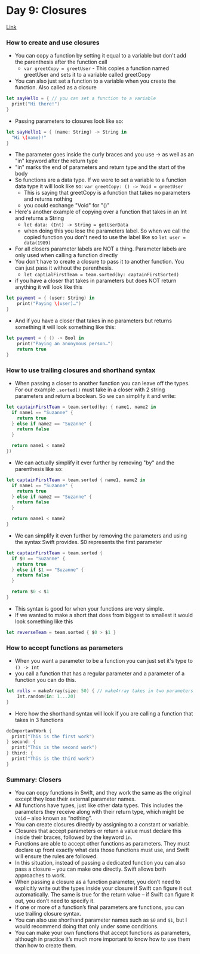 # Day 9: Closures
[Link](https://www.hackingwithswift.com/100/swiftui/9)

### How to create and use closures
* You can copy a function by setting it equal to a variable but don't add the parenthesis after the function call
  * `var greetCopy = greetUser` - This copies a function named greetUser and sets it to a variable called greetCopy
* You can also just set a function to a variable when you create the function. Also called as a closure
``` swift
let sayHello = { // you can set a function to a variable
  print("Hi there!")
}
```
* Passing parameters to closures look like so:
``` swift
let sayHello1 = { (name: String) -> String in
  "Hi \(name)!"
}
```
  * The parameter goes inside the curly braces and you use -> as well as an "in" keyword after the return type
  * "in" marks the end of parameters and return type and the start of the body
* So functions are a data type. If we were to set a variable to a function data type it will look like so: `var greetCopy: () -> Void = greetUser`
  * This is saying that greetCopy is a function that takes no parameters and returns nothing
  * you could exchange "Void" for "()"
* Here's another example of copying over a function that takes in an Int and returns a String
  * `let data: (Int) -> String = getUserData`
  * when doing this you lose the parameters label. So when we call the copied function you don't need to use the label like so `let user = data(1989)`
* For all closers parameter labels are NOT a thing. Parameter labels are only used when calling a function directly 
* You don't have to create a closure to pass it to another function. You can just pass it without the parenthesis.
  * `let captialFirstTeam = team.sorted(by: captainFirstSorted)`
* if you have a closer that takes in parameters but does NOT return anything it will look like this
``` swift
let payment = { (user: String) in
    print("Paying \(user)…")
}
```
* And if you have a closer that takes in no parameters but returns something it will look something like this:
``` swift
let payment = { () -> Bool in
    print("Paying an anonymous person…")
    return true
}
```

### How to use trailing closures and shorthand syntax
* When passing a closer to another function you can leave off the types. For our example `.sorted()` must take in a closer with 2 string parameters and return a boolean. So we can simplify it and write:
``` swift
let captainFirstTeam = team.sorted(by: { name1, name2 in
  if name1 == "Suzanne" {
    return true
  } else if name2 == "Suzanne" {
    return false
  }

  return name1 < name2
})
```
* We can actually simplify it ever further by removing "by" and the parenthesis like so:
``` swift
let captainFirstTeam = team.sorted { name1, name2 in
  if name1 == "Suzanne" {
    return true
  } else if name2 == "Suzanne" {
    return false
  }

  return name1 < name2
}
```
* We can simplify it even further by removing the parameters and using the syntax Swift provides. $0 represents the first parameter
``` swift
let captainFirstTeam = team.sorted {
  if $0 == "Suzanne" {
    return true
  } else if $1 == "Suzanne" {
    return false
  }

  return $0 < $1
}
```
* This syntax is good for when your functions are very simple.  
* If we wanted to make a short that does from biggest to smallest it would look something like this
``` swift
let reverseTeam = team.sorted { $0 > $1 }
```


### How to accept functions as parameters
* When you want a parameter to be a function you can just set it's type to `() -> Int`
* you call a function that has a regular parameter and a parameter of a function you can do this.
``` swift
let rolls = makeArray(size: 50) { // makeArray takes in two parameters size and a function
    Int.random(in: 1...20)
}
```
* Here how the shorthand syntax will look if you are calling a function that takes in 3 functions
``` swift
doImportantWork {
  print("This is the first work")
} second: {
  print("This is the second work")
} third: {
  print("This is the third work")
}
```

### Summary: Closers
* You can copy functions in Swift, and they work the same as the original except they lose their external parameter names.
* All functions have types, just like other data types. This includes the parameters they receive along with their return type, which might be `Void` – also known as “nothing”.
* You can create closures directly by assigning to a constant or variable.
* Closures that accept parameters or return a value must declare this inside their braces, followed by the keyword `in`.
* Functions are able to accept other functions as parameters. They must declare up front exactly what data those functions must use, and Swift will ensure the rules are followed.
* In this situation, instead of passing a dedicated function you can also pass a closure – you can make one directly. Swift allows both approaches to work.
* When passing a closure as a function parameter, you don’t need to explicitly write out the types inside your closure if Swift can figure it out automatically. The same is true for the return value – if Swift can figure it out, you don’t need to specify it.
* If one or more of a function’s final parameters are functions, you can use trailing closure syntax.
* You can also use shorthand parameter names such as `$0` and `$1`, but I would recommend doing that only under some conditions.
* You can make your own functions that accept functions as parameters, although in practice it’s much more important to know how to use them than how to create them.

